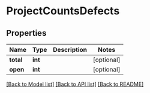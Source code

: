 # ProjectCountsDefects


## Properties
Name | Type | Description | Notes
------------ | ------------- | ------------- | -------------
**total** | **int** |  | [optional] 
**open** | **int** |  | [optional] 

[[Back to Model list]](../README.md#documentation-for-models) [[Back to API list]](../README.md#documentation-for-api-endpoints) [[Back to README]](../README.md)


